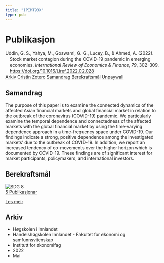 ```yaml
---
title: "IPIMT93X"
type: pub
---
```

<h1>Publikasjon</h1>
<article id="csl-bib-container-IPIMT93X" class="csl-bib-container">
  <div class="csl-bib-body" style="line-height: 1.35; padding-left: 1em; text-indent:-1em;">
  <div class="csl-entry">Uddin, G. S., Yahya, M., Goswami, G. G., Lucey, B., &amp; Ahmed, A. (2022). Stock market contagion during the COVID-19 pandemic in emerging economies. <i>International Review of Economics &amp; Finance</i>, <i>79</i>, 302&#x2013;309. <a href="https://doi.org/10.1016/j.iref.2022.02.028">https://doi.org/10.1016/j.iref.2022.02.028</a></div>
</div>
  <div class="csl-bib-buttons">
    <a href="#taxonomy-article-IPIMT93X" class="csl-bib-button">Arkiv</a>
    <a href="https://app.cristin.no/results/show.jsf?id=2026337" alt="Cristin URL" class="csl-bib-button">Cristin</a>
    <a href="http://zotero.org/groups/5402882/items/IPIMT93X" alt="Zotero URL" class="csl-bib-button">Zotero</a>
    <a href="#abstract-article-IPIMT93X" class="csl-bib-button">Samandrag</a>
    <a href="#sdg-article-IPIMT93X" class="csl-bib-button">Berekraftsmål</a>
    <a href="https://doi.org/10.1016/j.iref.2022.02.028" class="csl-bib-button">Unpaywall</a>
  </div>
  <div id="csl-bib-meta-container-IPIMT93X"></div>
</article>
<div id="csl-bib-meta-IPIMT93X" class="csl-bib-meta">
  <article id="abstract-article-IPIMT93X" class="abstract-article">
    <h1>Samandrag</h1>
    The purpose of this paper is to examine the connected dynamics of the affected Asian financial markets and global financial market in relation to the outbreak of the coronavirus (COVID-19) pandemic. We particularly examine the temporal dependence and connectedness of the affected markets with the global financial market by using the time-varying dependence approach in a time-frequency space under COVID-19. Our findings indicate a strong, positive dependence among the investigated markets’ due to the outbreak of COVID-19. In addition, we report an increased tendency of co-movements over the higher horizon which is documented by COVID-19. These findings are of significant interest for market participants, policymakers, and international investors.
  </article>
  <article id="sdg-article-IPIMT93X" class="sdg-article">
    <h1>Berekraftsmål</h1>
    <div class="sdg-container"><div id="sdg8" class="sdg"> <img src="{{< params subfolder >}}images/sdg/sdg08_no.png" class="image" alt="SDG 8"> <div class="sdg-overlay"> <a href="{{< params subfolder >}}no/archive/?sdg=8#archive" class="sdg-publication-count"><span>5</span> Publikasjonar</a> <p><a href="NA" class="sdg-read-more">Les meir</a></p> </div> </div></div>
  </article>
  <article id="taxonomy-article-IPIMT93X" class="taxonomy-article">
    <h1>Arkiv</h1>
    <ul>
      <li>Høgskolen i Innlandet</li>
      <li>Handelshøgskolen Innlandet - Fakultet for økonomi og samfunnsvitenskap</li>
      <li>Institutt for økonomifag</li>
      <li>2022</li>
      <li>Mai</li>
    </ul>
  </article>
</div>
